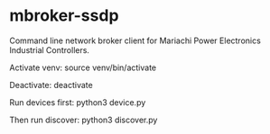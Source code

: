 # mbroker-ssdp
Command line network broker client for Mariachi Power Electronics Industrial Controllers.

Activate venv:
source venv/bin/activate

Deactivate:
deactivate

Run devices first:
python3 device.py

Then run discover:
python3 discover.py